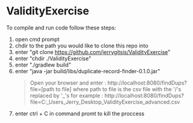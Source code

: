 # ValidityExercise

To compile and run code follow these steps:

 1. open cmd prompt
 2. chdir to the path you would like to clone this repo into
 3. enter "git clone https://github.com/jerrygitsis/ValidityExercise"
 4. enter "chdir ./ValidityExercise"
 5. enter "./gradlew build"
 6. enter "java -jar build/libs/duplicate-record-finder-0.1.0.jar"
     > Open your browser and enter :
     > http://localhost:8080/findDups?file=[path to file]
     > where path to file is the csv file with the '/'s replaced by '_'s
     > for example :
     > http://localhost:8080/findDups?file=C:_Users_Jerry_Desktop_ValidityExercise_advanced.csv
 7. enter ctrl + C in command promt to kill the proccess

